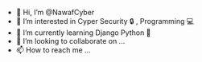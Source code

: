 - 👋 Hi, I’m @NawafCyber
- 👀 I’m interested in Cyper Security 🔒 , Programming 💻 
- 🌱 I’m currently learning Django Python 🐍 
- 💞️ I’m looking to collaborate on ...
- 📫 How to reach me ...
